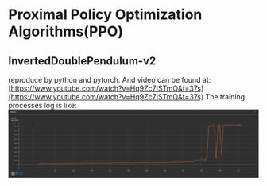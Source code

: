 # Proximal Policy Optimization Algorithms(PPO)
## InvertedDoublePendulum-v2
reproduce by python and pytorch.
And video can be found at: [https://www.youtube.com/watch?v=Hq9Zc7ISTmQ&t=37s](https://www.youtube.com/watch?v=Hq9Zc7ISTmQ&t=37s)
The training processes log is like:
![](data/exp/InvertedDoublePendulum-v2/reward.png)